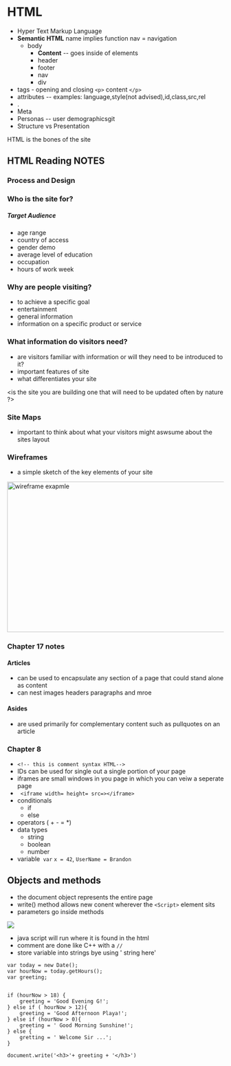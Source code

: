 # HTML 
- Hyper Text Markup Language
- **Semantic HTML** name implies function nav = navigation
  - body
    - **Content** -- goes inside of elements
    - header 
    - footer 
    - nav 
    - div
- tags - opening and closing `<p>` content `</p>`
- attributes -- examples: language,style(not advised),id,class,src,rel
- .
- Meta
- Personas -- user demographicsgit 
- Structure vs Presentation


HTML is the bones of the site


## HTML Reading NOTES

### Process and Design

### Who is the site for?

##### Target Audience

- age range
- country of access
- gender demo
- average level of education
- occupation
- hours of work week

### Why are people visiting?

- to achieve a specific goal
- entertainment
- general information
- information on a specific product or service

### What information do visitors need?

- are visitors familiar with information or will they need to be introduced to it?
- important features of site
- what differentiates your site

<is the site you are building one that will need to be updated often by nature ?>

### Site Maps

- important to think about what your visitors might aswsume about the sites layout


### Wireframes

- a simple sketch of the key elements of your site

<img src="tplate.PNG" alt="wireframe exapmle" width="550" height="350">


### Chapter 17 notes

#### Articles

- can be used to encapsulate any section of a page that could stand alone as content
- can nest images headers paragraphs and mroe

#### Asides

- are used primarily for complementary content such as pullquotes on an article

### Chapter 8

- `<!-- this is comment syntax HTML-->`
- IDs can be used for single out a single portion of your page
- iframes are small windows in you page in which you can veiw a seperate page
- ` <iframe width= height= src=></iframe>`
- conditionals
  - if
  - else
- operators ( + - = *)
- data types
  - string
  - boolean
  - number
- variable` var` `x = 42`, `UserName = Brandon`

## Objects and methods

- the document object represents the entire page
- write() method allows new conent wherever the `<Script>` element sits
- parameters go inside methods

<img src ="js example.jpg">

- java script will run where it is found in the html
- comment are done like C++ with a `//`
- store variable into strings bye using  ' string here'

``` 
var today = new Date();
var hourNow = today.getHours();
var greeting;


if (hourNow > 18) {
    greeting = 'Good Evening G!';
} else if ( hourNow > 12){
    greeting = 'Good Afternoon Playa!';
} else if (hourNow > 0){
    greeting = ' Good Morning Sunshine!';
} else {
    gretting = ' Welcome Sir ...';
}

document.write('<h3>'+ greeting + '</h3>')
```